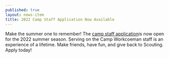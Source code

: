 ```yaml
---
published: true
layout: news-item
title: 2022 Camp Staff Application Now Available
---
```


Make the summer one to remember! The [camp staff application](https://docs.google.com/forms/d/1GIjkaRZx2zejUWr5FqvptlpqasE7AiTmrzegBK23X9s/viewform)is now open for the 2022 summer season. Serving on the Camp Workcoeman staff is an experience of a lifetime. Make friends, have fun, and give back to Scouting. Apply today!
